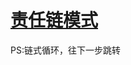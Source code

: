 # [责任链模式](https://www.runoob.com/design-pattern/chain-of-responsibility-pattern.html)

PS:链式循环，往下一步跳转


